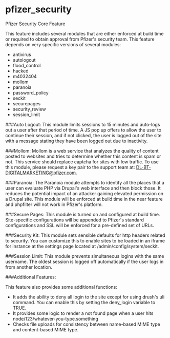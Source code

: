 pfizer_security
===============

Pfizer Security Core Feature

This feature includes several modules that are either enforced at build time or required to obtain
approval from Pfizer's security team. This feature depends on very specific versions of several
modules:

* antivirus
* autologout
* flood_control
* hacked
* m4032404
* mollom
* paranoia
* password_policy
* seckit
* securepages
* security_review
* session_limit

###Auto Logout:
This module limits sessions to 15 minutes and auto-logs out a user after that period of time.  A JS pop up offers to allow the user to continue their session, and if not clicked, the user is logged out of the site with a message stating they have been logged out due to inactivity.

###Mollom:
Mollom is a web service that analyzes the quality of content posted to websites and tries to
determine whether this content is spam or not. This service should replace captcha for sites with
low traffic. To use this module, please request a key pair to the support team at:
DL-BT-DIGITALMARKETING@pfizer.com.

###Paranoia:
The Paranoia module attempts to identify all the places that a user can evaluate PHP via Drupal's
web interface and then block those. It reduces the potential impact of an attacker gaining
elevated permission on a Drupal site. This module will be enforced at build time in the near feature
and phpfilter will not work in Pfizer's platform.

###Secure Pages:
This module is turned on and configured at build time. Site-specific configurations will be appended
to Pfizer's standard configurations and SSL will be enforced for a pre-defined set of URLs.

###Security Kit:
This module sets sensible defaults for http headers related to security.  You can customize this to enable sites to be loaded in an iframe for instance at the settings page located at /admin/config/system/seckit.

###Session Limit:
This module prevents simultaneous logins with the same username.  The oldest session is logged off automatically if the user logs in from another location.

###Additional Features:

This feature also provides some additional functions:

* It adds the ability to deny all login to the site except for using drush's uli command.  You can enable this by setting the deny_login variable to TRUE.
* It provides some logic to render a not found page when a user hits node/123/whatever-you-type.something
* Checks file uploads for consistency between name-based MIME type and content-based MIME type.
